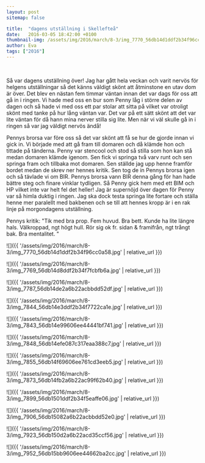 ```yaml
---
layout: post
sitemap: false

title:  "dagens utställning i Skellefteå"
date:   2016-03-05 18:42:00 +0100
thumbnail-img: /assets/img/2016/march/8-3/img_7770_56db14d1ddf2b34f96cc0a58.jpg
author: Eva
tags: ["2016"]
---
```


 




Så var dagens utställning över! Jag har gått hela veckan och varit nervös för helgens utställningar så det känns väldigt skönt att åtminstone en utav dom är över. Det blev en nästan fem timmar väntan innan det var dags för oss att gå in i ringen. Vi hade med oss en bur som Penny låg i större delen av dagen och så hade vi med oss ett par stolar att sitta på vilket var otroligt skönt med tanke på hur lång väntan var. Det var på ett sätt skönt att det var lite väntan för då hann mina nerver stilla sig lite. Men när vi väl skulle gå in i ringen så var jag väldigt nervös ändå! 

Pennys brorsa var före oss så det var skönt att få se hur de gjorde innan vi gick in. Vi började med att gå fram till domaren och då klämde hon och tittade på tänderna. Penny var stencool och stod så stilla som hon kan stå medan domaren klämde igenom. Sen fick vi springa två varv runt och sen springa fram och tillbaka mot domaren. Sen ställde jag upp henne framför bordet medan de skrev ner hennes kritik. Sen tog de in Pennys brorsa igen och så tävlade vi om BIR. Pennys brorsa vann BIR denna gång för han hade bättre steg och finare vinklar tydligen. Så Penny gick hem med ett BIM och HP vilket inte var helt fel det heller! Jag är supernöjd över dagen för Penny var så himla duktig i ringen. Jag ska dock testa springa lite fortare och ställa henne mer paralellt med bakbenen och se till att hennes kropp är i en rak linje på morgondagens utställning. 

Pennys kritik: "Tik med bra prop. Fem huvud. Bra bett. Kunde ha lite längre hals. Välkroppad, ngt högt hull. Rör sig ok fr. sidan & framifrån, ngt trångt bak. Bra mentalitet. "

![]({{ '/assets/img/2016/march/8-3/img_7770_56db14d1ddf2b34f96cc0a58.jpg'  | relative_url }})

![]({{ '/assets/img/2016/march/8-3/img_7769_56db14d8ddf2b34f7fcbfb6a.jpg'  | relative_url }})

![]({{ '/assets/img/2016/march/8-3/img_7787_56db14de2a6b22acbbdd52df.jpg'  | relative_url }})

![]({{ '/assets/img/2016/march/8-3/img_7844_56db14e3ddf2b34f7722ca1e.jpg'  | relative_url }})

![]({{ '/assets/img/2016/march/8-3/img_7843_56db14e99606ee44441bf741.jpg'  | relative_url }})

![]({{ '/assets/img/2016/march/8-3/img_7848_56db14efe087c317eaa388c7.jpg'  | relative_url }})

![]({{ '/assets/img/2016/march/8-3/img_7855_56db14f69606ee761cd3eeb5.jpg'  | relative_url }})

![]({{ '/assets/img/2016/march/8-3/img_7873_56db14fb2a6b22ac99f62b40.jpg'  | relative_url }})

![]({{ '/assets/img/2016/march/8-3/img_7899_56db1501ddf2b34f5eaffe06.jpg'  | relative_url }})

![]({{ '/assets/img/2016/march/8-3/img_7906_56db15082a6b22acbbdd52e0.jpg'  | relative_url }})

![]({{ '/assets/img/2016/march/8-3/img_7923_56db150d2a6b22acd35ccf56.jpg'  | relative_url }})

![]({{ '/assets/img/2016/march/8-3/img_7952_56db15bb9606ee44662ba2cc.jpg'  | relative_url }})

